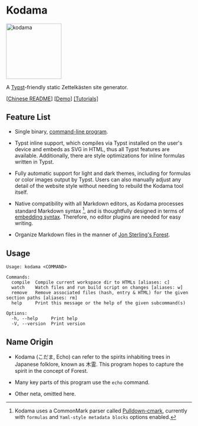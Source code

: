 
# Kodama

<img src="https://kokic.github.io/assets/kodama.svg" title="kodama" width=150 /> 

A [Typst](https://github.com/typst/typst)-friendly static Zettelkästen site generator.

[[Chinese README](./README.zh-CN.md)] [[Demo](https://kokic.github.io)] [[Tutorials]](https://kokic.github.io/tutorials)

## Feature List

- Single binary, [command-line program](#usage).

- Typst inline support, which compiles via Typst installed on the user's device and embeds as SVG in HTML, thus all Typst features are available. Additionally, there are style optimizations for inline formulas written in Typst.

- Fully automatic support for light and dark themes, including for formulas or color images output by Typst. Users can also manually adjust any detail of the website style without needing to rebuild the Kodama tool itself.

- Native compatibility with all Markdown editors, as Kodama processes standard Markdown syntax [^markdown-syntax], and is thoughtfully designed in terms of [embedding syntax](#embedding-syntax). Therefore, no editor plugins are needed for easy writing.

- Organize Markdown files in the manner of [Jon Sterling's Forest](https://www.jonmsterling.com/foreign/www.forester-notes.org/tfmt-000V/index.xml).

## Usage

```
Usage: kodama <COMMAND>

Commands:
  compile  Compile current workspace dir to HTMLs [aliases: c]
  watch    Watch files and run build script on changes [aliases: w]
  remove   Remove associated files (hash, entry & HTML) for the given section paths [aliases: rm]
  help     Print this message or the help of the given subcommand(s)

Options:
  -h, --help     Print help
  -V, --version  Print version
```

## Name Origin

- Kodama (こだま, Echo) can refer to the spirits inhabiting trees in Japanese folklore, known as 木霊. This program hopes to capture the spirit in the concept of Forest.

- Many key parts of this program use the `echo` command.

- Other neta, omitted here.

[^markdown-syntax]: Kodama uses a CommonMark parser called [Pulldown-cmark](https://github.com/pulldown-cmark/pulldown-cmark), currently with `formulas` and `Yaml-style metadata blocks` options enabled.

[^not-sure]: Of course, I am not sure if Jon Sterling really intends to implement this.

